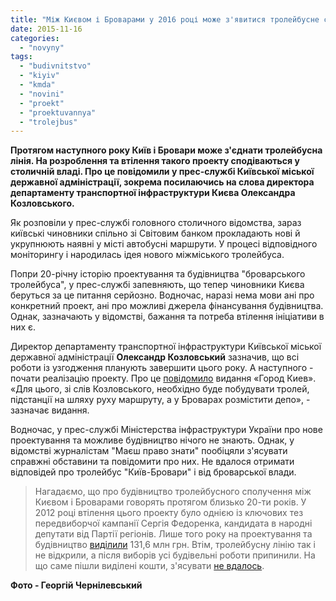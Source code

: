 ```yaml
---
title: "Між Києвом і Броварами у 2016 році може з'явитися тролейбусне сполучення - столична влада"
date: 2015-11-16
categories: 
  - "novyny"
tags: 
  - "budivnitstvo"
  - "kiyiv"
  - "kmda"
  - "novini"
  - "proekt"
  - "proektuvannya"
  - "trolejbus"
---
```


**Протягом наступного року Київ і Бровари може з'єднати тролейбусна лінія. На розроблення та втілення такого проекту сподіваються у столичній владі. Про це повідомили у прес-службі Київської міської державної адміністрації, зокрема посилаючись на слова директора департаменту транспортної інфраструктури Києва Олександра Козловського.**

Як розповіли у прес-службі головного столичного відомства, зараз київські чиновники спільно зі Світовим банком прокладають нові й укрупнюють наявні у місті автобусні маршрути. У процесі відповідного моніторингу і народилась ідея нового міжміського тролейбуса.

Попри 20-річну історію проектування та будівництва "броварського тролейбуса", у прес-службі запевняють, що тепер чиновники Києва беруться за це питання серйозно. Водночас, наразі нема мови ані про конкретний проект, ані про можливі джерела фінансування будівництва. Однак, зазначають у відомстві, бажання та потреба втілення ініціативи в них є.

Директор департаменту транспортної інфраструктури Київської міської державної адміністрації **Олександр Козловський** зазначив, що всі роботи із узгодження планують завершити цього року. А наступного - почати реалізацію проекту. Про це [повідомило](http://www.gorodkiev.com.ua/41144-trollejbus-iz-kieva-v-brovary-mogut-zapustit-v-2016-godu.html) видання «Город Киев». «Для цього, зі слів Козловського, необхідно буде побудувати тролей, підстанції на шляху руху маршруту, а у Броварах розмістити депо», - зазначає видання.

Водночас, у прес-службі Міністерства інфраструктури України про нове проектування та можливе будівництво нічого не знають. Однак, у відомстві журналістам "Маєш право знати" пообіцяли з'ясувати справжні обставини та повідомити про них. Не вдалося отримати відповідей про тролейбус "Київ-Бровари" і від броварської влади.

> Нагадаємо, що про будівництво тролейбусного сполучення між Києвом і Броварами говорять протягом близько 20-ти років. У 2012 році втілення цього проекту було однією із ключових тез передвиборчої кампанії Сергія Федоренка, кандидата в народні депутати від Партії регіонів. Лише того року на проектування та будівництво [виділили](https://mpz.brovary.org/chinovniki-vidmovilis-rozpovisti-na-shho-vitratili-troleybusni-koshti/) 131,6 млн грн. Втім, тролейбусну лінію так і не відкрили, а після виборів усі будівельні роботи припинили. На що саме пішли виділені кошти, з'ясувати [не вдалось](https://mpz.brovary.org/sapozhko-ne-hoche-rozpovidati-pro-troleybus-tomu-shho-boyitsya-za-reputatsiyu/).

**Фото - Георгій Чернілевський**
